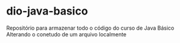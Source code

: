 # dio-java-basico
Repositório para armazenar todo o código do curso de Java Básico
Alterando o conetudo de um arquivo localmente